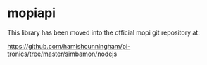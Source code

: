# mopiapi

This library has been moved into the official mopi git repository at:

https://github.com/hamishcunningham/pi-tronics/tree/master/simbamon/nodejs
